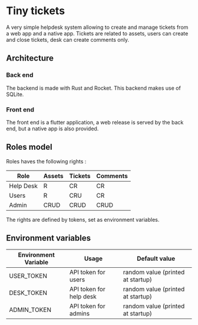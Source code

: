# Tiny tickets

A very simple helpdesk system allowing to create and manage tickets from a web app and a native app.
Tickets are related to assets, users can create and close tickets, desk can create comments only.

## Architecture

### Back end

The backend is made with Rust and Rocket.
This backend makes use of SQLite.

### Front end

The front end is a flutter application, a web release is served by the back end, but a native app is also provided.

## Roles model

Roles haves the following rights :

| Role      | Assets | Tickets | Comments |
| --------- | ------ | ------- | -------- |
| Help Desk | R      | CR      | CR       |
| Users     | R      | CRU     | CR       |
| Admin     | CRUD   | CRUD    | CRUD     |

The rights are defined by tokens, set as environment variables.

## Environment variables

| Environment Variable | Usage                   | Default value                     |
| -------------------- | ----------------------- | --------------------------------- |
| USER_TOKEN           | API token for users     | random value (printed at startup) |
| DESK_TOKEN           | API token for help desk | random value (printed at startup) |
| ADMIN_TOKEN          | API token for admins    | random value (printed at startup) |
